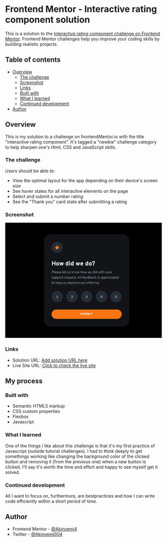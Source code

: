 # Frontend Mentor - Interactive rating component solution

This is a solution to the [Interactive rating component challenge on Frontend Mentor](https://www.frontendmentor.io/challenges/interactive-rating-component-koxpeBUmI). Frontend Mentor challenges help you improve your coding skills by building realistic projects.

## Table of contents

- [Overview](#overview)
  - [The challenge](#the-challenge)
  - [Screenshot](#screenshot)
  - [Links](#links)
  - [Built with](#built-with)
  - [What I learned](#what-i-learned)
  - [Continued development](#continued-development)
- [Author](#author)

## Overview

This is my solution to a challenge on frontendMentor.io with the title "interactive rating component". It's tagged a "newbie" challenge category to help sharpen one's Html, CSS and JavaScript skills.

### The challenge

Users should be able to:

- View the optimal layout for the app depending on their device's screen size
- See hover states for all interactive elements on the page
- Select and submit a number rating
- See the "Thank you" card state after submitting a rating

### Screenshot

![screenshot](/screenshot.png)

### Links

- Solution URL: [Add solution URL here](https://your-solution-url.com)
- Live Site URL: [Click to check the live site](https://rating-component-hakinyemi.netlify.app/)

## My process

### Built with

- Semantic HTML5 markup
- CSS custom properties
- Flexbox
- Javascript

### What I learned

One of the things I like about this challenge is that it's my first practice of Javascript (outside tutorial challenges).
I had to think deeply to get somethings working like changing the background color of the clicked button and removing it (from the previous one) when a new button is clicked.
I'll say it's worth the time and effort and happy to see myself get it solved.

### Continued development

All I want to focus on, furthermore, are bestpractices and how I can write code efficiently within a short period of time.

## Author

- Frontend Mentor - [@Akinyemi4](https://www.frontendmentor.io/profile/Akinyemi4)
- Twitter - [@Akinyemi004](https://twitter.com/home?lang=en)
